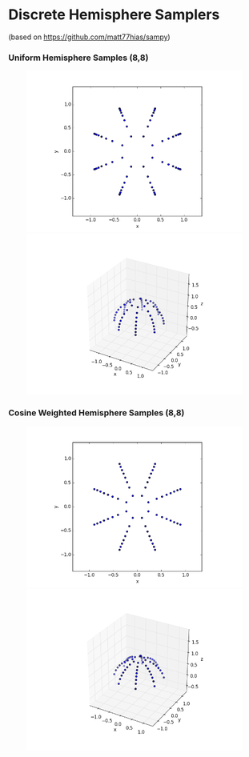 # Discrete Hemisphere Samplers
(based on https://github.com/matt77hias/sampy)

### Uniform Hemisphere Samples (8,8)
<p align="center"><img src="https://github.com/MennoK/DiscreteSamplers/blob/master/res/uniform2d.png" width="430">
<img src="https://github.com/MennoK/DiscreteSamplers/blob/master/res/uniform.png" width="430"></p>

### Cosine Weighted Hemisphere Samples (8,8)
<p align="center"><img src="https://github.com/MennoK/DiscreteSamplers/blob/master/res/cos2d.png" width="430">
<img src="https://github.com/MennoK/DiscreteSamplers/blob/master/res/cos.png" width="430"></p>

